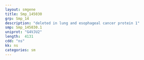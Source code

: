 ```yaml
---
layout: smgene
title: Smp_145030
grp: Smp_14
description: "deleted in lung and esophageal cancer protein 1"
smp: Smp_145030.1
uniprot: "G4VJU2"
length:  4131
cdd: "ns"
kk: ns
categories: sm
---
```

